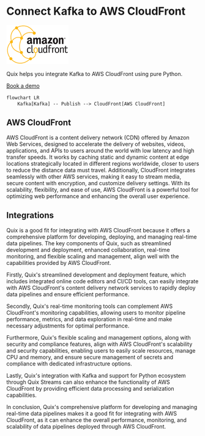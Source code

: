 # Connect Kafka to AWS CloudFront

![](./images/logo_1.jpg)

Quix helps you integrate Kafka to AWS CloudFront using pure Python.

<div>
<a class="md-button md-button--primary" href="https://share.hsforms.com/1iW0TmZzKQMChk0lxd_tGiw4yjw2?__hstc=175542013.2303933fbd746c0ac86d9ccbe9bc9100.1728383268831.1729603416735.1729620918855.31&__hssc=175542013.1.1729620918855&__hsfp=2132701734" target="_blank" style="margin-right:.5rem;">Book a demo</a>
<br/>
</div>

```mermaid
flowchart LR
    Kafka[Kafka] -- Publish --> CloudFront[AWS CloudFront]
```

## AWS CloudFront

AWS CloudFront is a content delivery network (CDN) offered by Amazon Web Services, designed to accelerate the delivery of websites, videos, applications, and APIs to users around the world with low latency and high transfer speeds. It works by caching static and dynamic content at edge locations strategically located in different regions worldwide, closer to users to reduce the distance data must travel. Additionally, CloudFront integrates seamlessly with other AWS services, making it easy to stream media, secure content with encryption, and customize delivery settings. With its scalability, flexibility, and ease of use, AWS CloudFront is a powerful tool for optimizing web performance and enhancing the overall user experience.

## Integrations

Quix is a good fit for integrating with AWS CloudFront because it offers a comprehensive platform for developing, deploying, and managing real-time data pipelines. The key components of Quix, such as streamlined development and deployment, enhanced collaboration, real-time monitoring, and flexible scaling and management, align well with the capabilities provided by AWS CloudFront.

Firstly, Quix's streamlined development and deployment feature, which includes integrated online code editors and CI/CD tools, can easily integrate with AWS CloudFront's content delivery network services to rapidly deploy data pipelines and ensure efficient performance.

Secondly, Quix's real-time monitoring tools can complement AWS CloudFront's monitoring capabilities, allowing users to monitor pipeline performance, metrics, and data exploration in real-time and make necessary adjustments for optimal performance.

Furthermore, Quix's flexible scaling and management options, along with security and compliance features, align with AWS CloudFront's scalability and security capabilities, enabling users to easily scale resources, manage CPU and memory, and ensure secure management of secrets and compliance with dedicated infrastructure options.

Lastly, Quix's integration with Kafka and support for Python ecosystem through Quix Streams can also enhance the functionality of AWS CloudFront by providing efficient data processing and serialization capabilities.

In conclusion, Quix's comprehensive platform for developing and managing real-time data pipelines makes it a good fit for integrating with AWS CloudFront, as it can enhance the overall performance, monitoring, and scalability of data pipelines deployed through AWS CloudFront.

